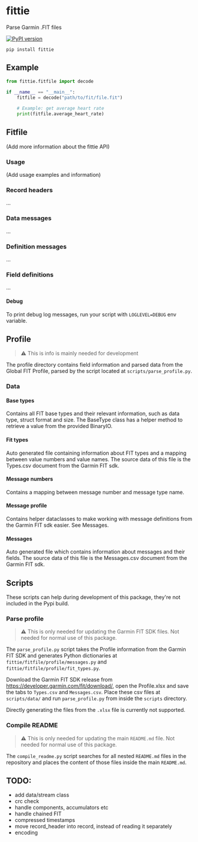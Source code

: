 # fittie

Parse Garmin .FIT files

[![PyPI version](https://badge.fury.io/py/fittie.svg)](https://badge.fury.io/py/fittie)

```shell
pip install fittie
```

## Example

```python
from fittie.fitfile import decode

if __name__ == "__main__":
    fitfile = decode("path/to/fit/file.fit")
        
    # Example: get average heart rate
    print(fitfile.average_heart_rate)
```

<!-- fitfile section -->
## Fitfile

(Add more information about the fittie API)

### Usage

(Add usage examples and information)

### Record headers

...

### Data messages

...

### Definition messages

...

### Field definitions

...


#### Debug

To print debug log messages, run your script with `LOGLEVEL=DEBUG` env variable.
<!-- end fitfile section -->

<!-- profile section -->
## Profile

> ⚠️ This is info is mainly needed for development
 
The profile directory contains field information and parsed data from the Global FIT Profile,
parsed by the script located at `scripts/parse_profile.py`.

### Data

#### Base types

Contains all FIT base types and their relevant information, such as data type, struct
format and size. The BaseType class has a helper method to retrieve a value from the 
provided BinaryIO.

#### Fit types

Auto generated file containing information about FIT types and a mapping between value
numbers and value names. The source data of this file is the Types.csv document from 
the Garmin FIT sdk.

#### Message numbers

Contains a mapping between message number and message type name.

#### Message profile

Contains helper dataclasses to make working with message definitions from the Garmin FIT
sdk easier. See Messages.

#### Messages

Auto generated file which contains information about messages and their fields. The 
source data of this file is the Messages.csv document from the Garmin FIT sdk.
<!-- end profile section -->

<!-- scripts section -->
## Scripts

These scripts can help during development of this package, they're not included in the
Pypi build.

### Parse profile

> ⚠️ This is only needed for updating the Garmin FIT SDK files. Not needed for normal 
> use of this package.

The `parse_profile.py` script takes the Profile information from the Garmin FIT SDK
and generates Python dictionaries at `fittie/fitfile/profile/messages.py` and 
`fittie/fitfile/profile/fit_types.py`.

Download the Garmin FIT SDK release from https://developer.garmin.com/fit/download/,
open the Profile.xlsx and save the tabs to `Types.csv` and `Messages.csv`. Place these
csv files at `scripts/data/` and run `parse_profile.py` from inside the `scripts` 
directory.

Directly generating the files from the `.xlsx` file is currently not supported.

### Compile README

> ⚠️ This is only needed for updating the main `README.md` file. Not needed for normal 
> use of this package.

The `compile_readme.py` script searches for all nested `README.md` files in the 
repository and places the content of those files inside the main `README.md`.
<!-- end scripts section -->

## TODO:
 - add data/stream class
 - crc check
 - handle components, accumulators etc
 - handle chained FIT
 - compressed timestamps
 - move record_header into record, instead of reading it separately
 - encoding
